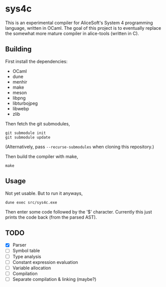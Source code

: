 sys4c
=====

This is an experimental compiler for AliceSoft's System 4 programming language,
written in OCaml. The goal of this project is to eventually replace the
somewhat more mature compiler in alice-tools (written in C).

Building
--------

First install the dependencies:

* OCaml
* dune
* menhir
* make
* meson
* libpng
* libturbojpeg
* libwebp
* zlib

Then fetch the git submodules,

    git submodule init
    git submodule update

(Alternatively, pass `--recurse-submodules` when cloning this repository.)

Then build the compiler with make,

    make

Usage
-----

Not yet usable. But to run it anyways,

    dune exec src/sys4c.exe

Then enter some code followed by the '$' character. Currently this just prints
the code back (from the parsed AST).

TODO
----

- [x] Parser
- [ ] Symbol table
- [ ] Type analysis
- [ ] Constant expression evaluation
- [ ] Variable allocation
- [ ] Compilation
- [ ] Separate compilation & linking (maybe?)
